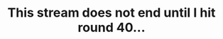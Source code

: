 ---
title: "This stream does not end until I hit round 40..."
streamDate: 6-4-2024
game: "Call of Duty: Black Ops III"
gameCoverURL: "https://images.igdb.com/igdb/image/upload/t_cover_big/co20yw.webp"
vodUrl: "https://www.youtube.com/watch?v=Hcjx5zEKjPU"
thumbnail: "https://img.youtube.com/vi/Hcjx5zEKjPU/maxresdefault.jpg"
duration: "5:36:30"
---